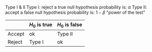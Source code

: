 Type I & II
	Type I: reject a true null hypothesis
		probability is: $\alpha$
	Type II: accept a false null hypothesis
		probability is: $1 - \beta$
				"power of the test"

|        | $H_0$ is true | $H_0$ is false |
| ------ | ------------- | -------------- |
| Accept | ok            | Type II        |
| Reject | Type I        | ok             |
